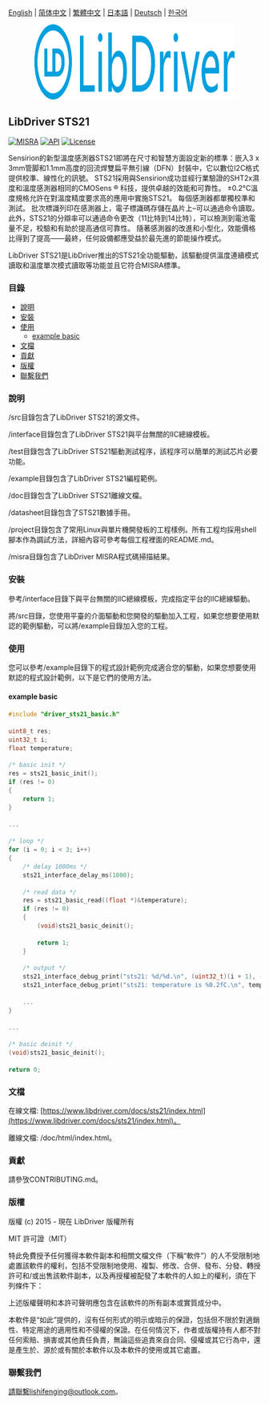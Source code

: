 [English](/README.md) | [ 简体中文](/README_zh-Hans.md) | [繁體中文](/README_zh-Hant.md) | [日本語](/README_ja.md) | [Deutsch](/README_de.md) | [한국어](/README_ko.md)

<div align=center>
<img src="/doc/image/logo.svg" width="400" height="150"/>
</div>

## LibDriver STS21

[![MISRA](https://img.shields.io/badge/misra-compliant-brightgreen.svg)](/misra/README.md) [![API](https://img.shields.io/badge/api-reference-blue.svg)](https://www.libdriver.com/docs/sts21/index.html) [![License](https://img.shields.io/badge/license-MIT-brightgreen.svg)](/LICENSE)

Sensirion的新型溫度感測器STS21即將在尺寸和智慧方面設定新的標準：嵌入3 x 3mm管脚和1.1mm高度的回流焊雙扁平無引線（DFN）封裝中，它以數位I2C格式提供校準、線性化的訊號。 STS21採用與Sensirion成功並經行業驗證的SHT2x濕度和溫度感測器相同的CMOSens ® 科技，提供卓越的效能和可靠性。 ±0.2°C溫度規格允許在對溫度精度要求高的應用中實施STS21。 每個感測器都單獨校準和測試。 批次標識列印在感測器上，電子標識碼存儲在晶片上–可以通過命令讀取。 此外，STS21的分辯率可以通過命令更改（11比特到14比特），可以檢測到電池電量不足，校驗和有助於提高通信可靠性。 隨著感測器的改進和小型化，效能價格比得到了提高——最終，任何設備都應受益於最先進的節能操作模式。

LibDriver STS21是LibDriver推出的STS21全功能驅動，該驅動提供溫度連續模式讀取和溫度單次模式讀取等功能並且它符合MISRA標準。

### 目錄

  - [說明](#說明)
  - [安裝](#安裝)
  - [使用](#使用)
    - [example basic](#example-basic)
  - [文檔](#文檔)
  - [貢獻](#貢獻)
  - [版權](#版權)
  - [聯繫我們](#聯繫我們)

### 說明

/src目錄包含了LibDriver STS21的源文件。

/interface目錄包含了LibDriver STS21與平台無關的IIC總線模板。

/test目錄包含了LibDriver STS21驅動測試程序，該程序可以簡單的測試芯片必要功能。

/example目錄包含了LibDriver STS21編程範例。

/doc目錄包含了LibDriver STS21離線文檔。

/datasheet目錄包含了STS21數據手冊。

/project目錄包含了常用Linux與單片機開發板的工程樣例。所有工程均採用shell腳本作為調試方法，詳細內容可參考每個工程裡面的README.md。

/misra目錄包含了LibDriver MISRA程式碼掃描結果。

### 安裝

參考/interface目錄下與平台無關的IIC總線模板，完成指定平台的IIC總線驅動。

將/src目錄，您使用平臺的介面驅動和您開發的驅動加入工程，如果您想要使用默認的範例驅動，可以將/example目錄加入您的工程。

### 使用

您可以參考/example目錄下的程式設計範例完成適合您的驅動，如果您想要使用默認的程式設計範例，以下是它們的使用方法。

#### example basic

```C
#include "driver_sts21_basic.h"

uint8_t res;
uint32_t i;
float temperature;

/* basic init */
res = sts21_basic_init();
if (res != 0)
{
    return 1;
}

...
    
/* loop */
for (i = 0; i < 3; i++)
{
    /* delay 1000ms */
    sts21_interface_delay_ms(1000);

    /* read data */
    res = sts21_basic_read((float *)&temperature);
    if (res != 0)
    {
        (void)sts21_basic_deinit();

        return 1;
    }

    /* output */
    sts21_interface_debug_print("sts21: %d/%d.\n", (uint32_t)(i + 1), (uint32_t)3);
    sts21_interface_debug_print("sts21: temperature is %0.2fC.\n", temperature);
    
    ...
}

...
    
/* basic deinit */
(void)sts21_basic_deinit();

return 0;
```

### 文檔

在線文檔: [https://www.libdriver.com/docs/sts21/index.html](https://www.libdriver.com/docs/sts21/index.html)。

離線文檔: /doc/html/index.html。

### 貢獻

請參攷CONTRIBUTING.md。

### 版權

版權 (c) 2015 - 現在 LibDriver 版權所有

MIT 許可證（MIT）

特此免費授予任何獲得本軟件副本和相關文檔文件（下稱“軟件”）的人不受限制地處置該軟件的權利，包括不受限制地使用、複製、修改、合併、發布、分發、轉授許可和/或出售該軟件副本，以及再授權被配發了本軟件的人如上的權利，須在下列條件下：

上述版權聲明和本許可聲明應包含在該軟件的所有副本或實質成分中。

本軟件是“如此”提供的，沒有任何形式的明示或暗示的保證，包括但不限於對適銷性、特定用途的適用性和不侵權的保證。在任何情況下，作者或版權持有人都不對任何索賠、損害或其他責任負責，無論這些追責來自合同、侵權或其它行為中，還是產生於、源於或有關於本軟件以及本軟件的使用或其它處置。

### 聯繫我們

請聯繫lishifenging@outlook.com。